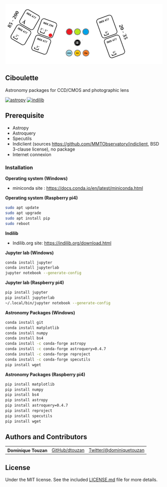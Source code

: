 ![CIBOULETTE](title.png?raw=true "Ciboulette") 
## Ciboulette
Astronomy packages for CCD/CMOS and photographic lens

[![astropy](http://img.shields.io/badge/powered%20by-AstroPy-orange.svg?style=flat)](http://www.astropy.org/) 
[![indilib](http://img.shields.io/badge/powered%20by-Indilib-orange.svg?style=flat)](http://www.indilib.org)

## Prerequisite
  - Astropy
  - Astroquery
  - Specutils
  - Indiclient (sources https://github.com/MMTObservatory/indiclient, BSD 3-clause license), no package 
  - Internet connexion

### Installation
**Operating system (Windows)**
  - miniconda site : https://docs.conda.io/en/latest/miniconda.html

**Operating system (Raspberry pi4)**
```sh
sudo apt update
sudo apt upgrade
sudo apt install pip
sudo reboot
```

**Indilib**
  
  - Indilib.org site: https://indilib.org/download.html

**Jupyter lab (Windows)**
```sh
conda install jupyter
conda install jupyterlab
jupyter notebook --generate-config
```      

**Jupyter lab (Raspberry pi4)**
```sh
pip install jupyter
pip install jupyterlab
~/.local/bin/jupyter notebook --generate-config
```      

**Astronomy Packages (Windows)**
```sh
conda install git
conda install matplotlib
conda install numpy
conda install bs4
conda install -c conda-forge astropy
conda install -c conda-forge astroquery=0.4.7
conda install -c conda-forge reproject
conda install -c conda-forge specutils
pip install wget
```      

**Astronomy Packages (Raspberry pi4)**
```sh
pip install matplotlib
pip install numpy
pip install bs4
pip install astropy
pip install astroquery=0.4.7
pip install reproject
pip install specutils
pip install wget
```      

## Authors and Contributors

<table><tbody>
<tr><th align="left">Dominique Touzan</th><td><a href="https://github.com/dtouzan/ciboulette">GitHub/dtouzan</a></td><td><a href="http://twitter.com/dominiquetouzan">Twitter/@dominiquetouzan</a></td></tr>
</tbody></table>


## License

Under the MIT license. See the included [LICENSE.md](./LICENSE.md) file for more details.